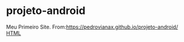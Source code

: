 # projeto-android
Meu Primeiro Site.
From:https://pedrovianax.github.io/projeto-android/
<a href="https://pedrovianax.github.io/projeto-android/"> HTML </a>
